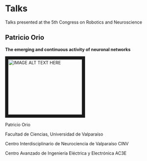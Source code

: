 # Talks

Talks presented at the 5th Congress on Robotics and Neuroscience

## Patricio Orio

**The emerging and continuous activity of neuronal networks**

<a href="http://www.youtube.com/watch?feature=player_embedded&v=bCBV-rlCTis
" target="_blank"><img src="http://img.youtube.com/vi/bCBV-rlCTis/0.jpg" 
alt="IMAGE ALT TEXT HERE" width="240" height="180" border="10" /></a>

Patricio Orio

Facultad de Ciencias, Universidad de Valparaíso

Centro Interdisciplinario de Neurociencia de Valparaíso CINV

Centro Avanzado de Ingeniería Eléctrica y Electrónica AC3E 

